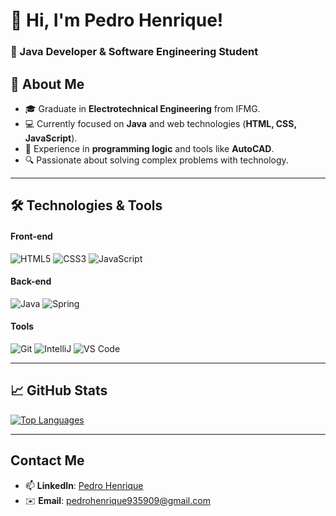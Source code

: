 # 👋 Hi, I'm Pedro Henrique! 

### 🚀 Java Developer & Software Engineering Student

## 📌 About Me
- 🎓 Graduate in **Electrotechnical Engineering** from IFMG.
- 💻 Currently focused on **Java** and web technologies (**HTML, CSS, JavaScript**).
- 🧠 Experience in **programming logic** and tools like **AutoCAD**.
- 🔍 Passionate about solving complex problems with technology.

---

## 🛠️ Technologies & Tools
#### **Front-end**
![HTML5](https://img.shields.io/badge/HTML5-E34F26?style=for-the-badge&logo=html5&logoColor=white)
![CSS3](https://img.shields.io/badge/CSS3-1572B6?style=for-the-badge&logo=css3&logoColor=white)
![JavaScript](https://img.shields.io/badge/JavaScript-F7DF1E?style=for-the-badge&logo=javascript&logoColor=black)

#### **Back-end**
![Java](https://img.shields.io/badge/Java-ED8B00?style=for-the-badge&logo=openjdk&logoColor=white)
![Spring](https://img.shields.io/badge/Spring-6DB33F?style=for-the-badge&logo=spring&logoColor=white)

#### **Tools**
![Git](https://img.shields.io/badge/Git-F05032?style=for-the-badge&logo=git&logoColor=white)
![IntelliJ](https://img.shields.io/badge/IntelliJ_IDEA-000000?style=for-the-badge&logo=intellij-idea&logoColor=white)
![VS Code](https://img.shields.io/badge/VS_Code-007ACC?style=for-the-badge&logo=visual-studio-code&logoColor=white)

---

## 📈 GitHub Stats
[![Top Languages](https://github-readme-stats.vercel.app/api/top-langs/?username=ACE0638&layout=compact&theme=dark)](https://github.com/ACE0638)

---

## Contact Me  
- 📫 **LinkedIn**: [Pedro Henrique](https://www.linkedin.com/in/pedro-henrique-7353a430b/)  
- ✉️ **Email**: pedrohenrique935909@gmail.com
